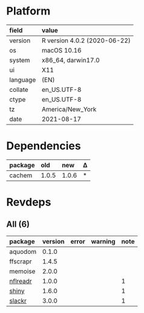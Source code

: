 # Platform

|field    |value                        |
|:--------|:----------------------------|
|version  |R version 4.0.2 (2020-06-22) |
|os       |macOS  10.16                 |
|system   |x86_64, darwin17.0           |
|ui       |X11                          |
|language |(EN)                         |
|collate  |en_US.UTF-8                  |
|ctype    |en_US.UTF-8                  |
|tz       |America/New_York             |
|date     |2021-08-17                   |

# Dependencies

|package |old   |new   |Δ  |
|:-------|:-----|:-----|:--|
|cachem  |1.0.5 |1.0.6 |*  |

# Revdeps

## All (6)

|package                          |version |error |warning |note |
|:--------------------------------|:-------|:-----|:-------|:----|
|aquodom                          |0.1.0   |      |        |     |
|ffscrapr                         |1.4.5   |      |        |     |
|memoise                          |2.0.0   |      |        |     |
|[nflreadr](problems.md#nflreadr) |1.0.0   |      |        |1    |
|[shiny](problems.md#shiny)       |1.6.0   |      |        |1    |
|[slackr](problems.md#slackr)     |3.0.0   |      |        |1    |

